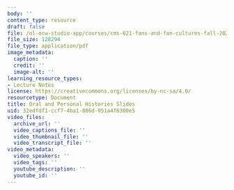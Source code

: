 ```yaml
---
body: ''
content_type: resource
draft: false
file: /ol-ocw-studio-app/courses/cms-621-fans-and-fan-cultures-fall-2024/mitcms_621_f24_oralhist.pdf
file_size: 128294
file_type: application/pdf
image_metadata:
  caption: ''
  credit: ''
  image-alt: ''
learning_resource_types:
- Lecture Notes
license: https://creativecommons.org/licenses/by-nc-sa/4.0/
resourcetype: Document
title: Oral and Personal Histories Slides
uid: 32edfdf1-ccf7-4ba1-886d-051a4f6300e5
video_files:
  archive_url: ''
  video_captions_file: ''
  video_thumbnail_file: ''
  video_transcript_file: ''
video_metadata:
  video_speakers: ''
  video_tags: ''
  youtube_description: ''
  youtube_id: ''
---
```

